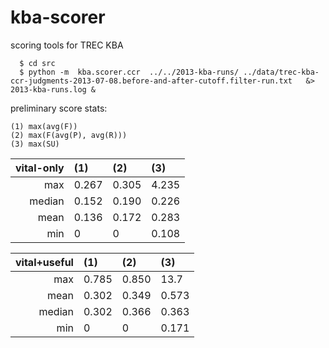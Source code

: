 kba-scorer
==========

scoring tools for TREC KBA

```
  $ cd src 
  $ python -m  kba.scorer.ccr  ../../2013-kba-runs/ ../data/trec-kba-ccr-judgments-2013-07-08.before-and-after-cutoff.filter-run.txt   &> 2013-kba-runs.log &
```

preliminary score stats:

```
(1) max(avg(F))
(2) max(F(avg(P), avg(R)))
(3) max(SU)
```


|vital-only|(1)         |(2)   |(3)   |
|---------:|:---------|:------|:------|
|max	   |0.267     | 0.305 | 4.235 |
|median	   |0.152     | 0.190 | 0.226 |
|mean	   |0.136     | 0.172 | 0.283 |
|min	   |0	      | 0     | 0.108 |


|vital+useful|(1)         |(2)   |(3)   |
|---------:|:---------|:------|:------|
|max	   |0.785|0.850 |13.7|
|mean	   |0.302|0.349 |0.573|
|median	   |0.302|0.366 |0.363|
|min	   |0	|0 | 0.171|
